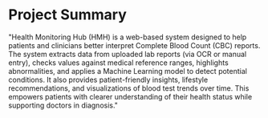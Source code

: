 # Project Summary

"Health Monitoring Hub (HMH) is a web-based system designed to help patients and clinicians better interpret Complete Blood Count (CBC) reports. The system extracts data from uploaded lab reports (via OCR or manual entry), checks values against medical reference ranges, highlights abnormalities, and applies a Machine Learning model to detect potential conditions. It also provides patient-friendly insights, lifestyle recommendations, and visualizations of blood test trends over time. This empowers patients with clearer understanding of their health status while supporting doctors in diagnosis."
